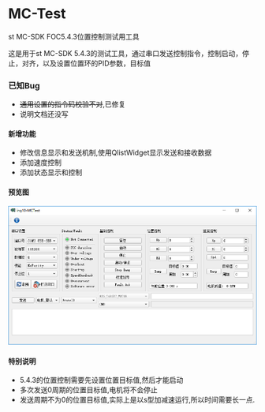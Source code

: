 # MC-Test
st MC-SDK FOC5.4.3位置控制测试用工具

这是用于st MC-SDK 5.4.3的测试工具，通过串口发送控制指令，控制启动，停止，对齐，以及设置位置环的PID参数，目标值


### 已知Bug 
* ~~通用设置的指令码校验不对~~,已修复
* 说明文档还没写

#### 新增功能
* 修改信息显示和发送机制,使用QlistWidget显示发送和接收数据
* 添加速度控制
* 添加状态显示和控制

#### 预览图
![preview](https://github.com/Ging-H/MC-Test/blob/master/preview.png)

#### 特别说明
* 5.4.3的位置控制需要先设置位置目标值,然后才能启动
* 多次发送0周期的位置目标值,电机将不会停止
* 发送周期不为0的位置目标值,实际上是以s型加减速运行,所以时间需要长一点.

